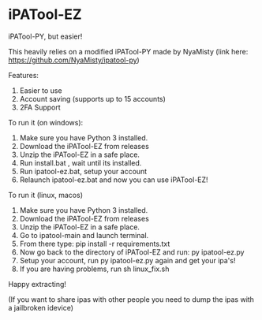 # iPATool-EZ
 iPATool-PY, but easier!

This heavily relies on a modified iPATool-PY made by NyaMisty (link here: https://github.com/NyaMisty/ipatool-py)

Features:

1. Easier to use
2. Account saving (supports up to 15 accounts)
3. 2FA Support

To run it (on windows):
1. Make sure you have Python 3 installed.
2. Download the iPATool-EZ from releases
3. Unzip the iPATool-EZ in a safe place.
4. Run install.bat , wait until its installed.
5. Run ipatool-ez.bat, setup your account
6. Relaunch ipatool-ez.bat and now you can use iPATool-EZ!

To run it (linux, macos)
1. Make sure you have Python 3 installed.
2. Download the iPATool-EZ from releases
3. Unzip the iPATool-EZ in a safe place.
4. Go to ipatool-main and launch terminal.
5. From there type: pip install -r requirements.txt
6. Now go back to the directory of iPATool-EZ and run: py ipatool-ez.py
7. Setup your account, run py ipatool-ez.py again and get your ipa's!
8. If you are having problems, run sh linux_fix.sh

Happy extracting!

(If you want to share ipas with other people you need to dump the ipas with a jailbroken idevice)